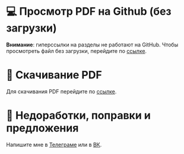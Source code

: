 # 💻 Просмотр PDF на Github (без загрузки)

**Внимание**: гиперссылки на разделы не работают на GitHub.
Чтобы просмотреть файл без загрузки, перейдите по [ссылке](https://github.com/danilshvalov/discrete-math/blob/main/notes.pdf).

# 💾 Скачивание PDF

Для скачивания PDF перейдите по [ссылке](https://github.com/danilshvalov/discrete-math/raw/main/notes.pdf).

# 🚧 Недоработки, поправки и предложения

Напишите мне в [Телеграме](https://t.me/danilshvalov) или в [ВК](https://vk.com/danilshvalov).
